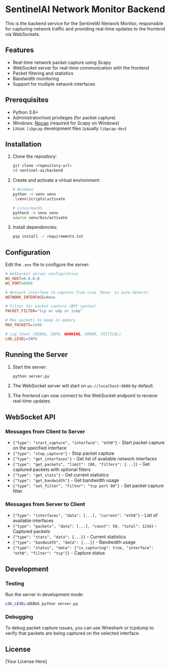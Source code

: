 # SentinelAI Network Monitor Backend

This is the backend service for the SentinelAI Network Monitor, responsible for capturing network traffic and providing real-time updates to the frontend via WebSockets.

## Features

- Real-time network packet capture using Scapy
- WebSocket server for real-time communication with the frontend
- Packet filtering and statistics
- Bandwidth monitoring
- Support for multiple network interfaces

## Prerequisites

- Python 3.8+
- Administrator/root privileges (for packet capture)
- Windows: [Npcap](https://nmap.org/npcap/) (required for Scapy on Windows)
- Linux: `libpcap` development files (usually `libpcap-dev`)

## Installation

1. Clone the repository:
   ```bash
   git clone <repository-url>
   cd sentinel-ai/backend
   ```

2. Create and activate a virtual environment:
   ```bash
   # Windows
   python -m venv venv
   .\venv\Scripts\activate
   
   # Linux/macOS
   python3 -m venv venv
   source venv/bin/activate
   ```

3. Install dependencies:
   ```bash
   pip install -r requirements.txt
   ```

## Configuration

Edit the `.env` file to configure the server:

```ini
# WebSocket server configuration
WS_HOST=0.0.0.0
WS_PORT=8080

# Network interface to capture from (use 'None' to auto-detect)
NETWORK_INTERFACE=None

# Filter for packet capture (BPF syntax)
PACKET_FILTER="tcp or udp or icmp"

# Max packets to keep in memory
MAX_PACKETS=1000

# Log level (DEBUG, INFO, WARNING, ERROR, CRITICAL)
LOG_LEVEL=INFO
```

## Running the Server

1. Start the server:
   ```bash
   python server.py
   ```

2. The WebSocket server will start on `ws://localhost:8080` by default.

3. The frontend can now connect to the WebSocket endpoint to receive real-time updates.

## WebSocket API

### Messages from Client to Server

- `{"type": "start_capture", "interface": "eth0"}` - Start packet capture on the specified interface
- `{"type": "stop_capture"}` - Stop packet capture
- `{"type": "get_interfaces"}` - Get list of available network interfaces
- `{"type": "get_packets", "limit": 100, "filters": {...}}` - Get captured packets with optional filters
- `{"type": "get_stats"}` - Get current statistics
- `{"type": "get_bandwidth"}` - Get bandwidth usage
- `{"type": "set_filter", "filter": "tcp port 80"}` - Set packet capture filter

### Messages from Server to Client

- `{"type": "interfaces", "data": [...], "current": "eth0"}` - List of available interfaces
- `{"type": "packets", "data": [...], "count": 50, "total": 1234}` - Captured packets
- `{"type": "stats", "data": {...}}` - Current statistics
- `{"type": "bandwidth", "data": {...}}` - Bandwidth usage
- `{"type": "status", "data": {"is_capturing": true, "interface": "eth0", "filter": "tcp"}}` - Capture status

## Development

### Testing

Run the server in development mode:
```bash
LOG_LEVEL=DEBUG python server.py
```

### Debugging

To debug packet capture issues, you can use Wireshark or tcpdump to verify that packets are being captured on the selected interface.

## License

[Your License Here]
